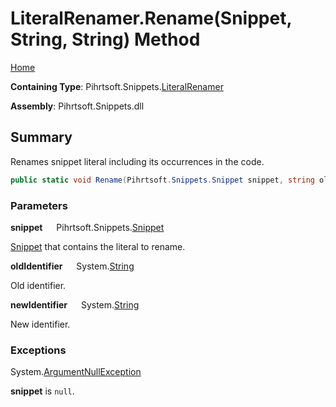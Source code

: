 # LiteralRenamer\.Rename\(Snippet, String, String\) Method

[Home](../../../../README.md)

**Containing Type**: Pihrtsoft\.Snippets\.[LiteralRenamer](../README.md)

**Assembly**: Pihrtsoft\.Snippets\.dll

## Summary

Renames snippet literal including its occurrences in the code\.

```csharp
public static void Rename(Pihrtsoft.Snippets.Snippet snippet, string oldIdentifier, string newIdentifier)
```

### Parameters

**snippet** &emsp; Pihrtsoft\.Snippets\.[Snippet](../../Snippet/README.md)

[Snippet](../../Snippet/README.md) that contains the literal to rename\.

**oldIdentifier** &emsp; System\.[String](https://docs.microsoft.com/en-us/dotnet/api/system.string)

Old identifier\.

**newIdentifier** &emsp; System\.[String](https://docs.microsoft.com/en-us/dotnet/api/system.string)

New identifier\.

### Exceptions

System\.[ArgumentNullException](https://docs.microsoft.com/en-us/dotnet/api/system.argumentnullexception)

**snippet** is `null`\.

